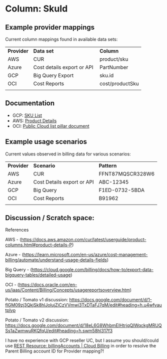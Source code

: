 # Column: SkuId

## Example provider mappings

Current column mappings found in available data sets:

|              |                             |                 |
| ------------ | --------------------------- | --------------- |
| **Provider** | **Data set**                | **Column**      |
| AWS          | CUR                         | product/sku     |
| Azure        | Cost details export or API  | PartNumber      |
| GCP          | Big Query Export            | sku.id          |
| OCI          | Cost Reports                | cost/productSku |
|              |                             |                 |


## Documentation

- GCP: [SKU List](https://cloud.google.com/skus/sku-groups/global-skus)
- AWS: [Product Details](https://docs.aws.amazon.com/cur/latest/userguide/product-columns.html#product-details-S)
- OCI: [Public Cloud list pillar document](https://www.oracle.com/content/published/api/v1.1/assets/CONT95B931480DF242229DF530A64F0D0245/native/Oracle%20PaaS%20and%20IaaS%20Public%20Cloud%20Services%20Pillar%20Document.pdf?cb=_cache_a99f&channelToken=117bec9b3b4e4e90a1c4c9069d210baf&download=false)


## Example usage scenarios

Current values observed in billing data for various scenarios:

|              |                            |                  |
| ------------ | -------------------------- | ---------------- |
| **Provider** | **Scenario**               | **Pattern**      |
| AWS          | CUR                        | FFNT87MQSCR328W6 |
| Azure        | Cost Details export or API |  ABC-12345       |
| GCP          | Big Query                  | F1ED-0732-5BDA   |
| OCI          | Cost Reports               | B91962           |
|              |                            |                  |


## Discussion / Scratch space:

References

AWS - (<https://docs.aws.amazon.com/cur/latest/userguide/product-columns.html#product-details-P>)

Azure - (<https://learn.microsoft.com/en-us/azure/cost-management-billing/automate/understand-usage-details-fields>)

Big Query - (<https://cloud.google.com/billing/docs/how-to/export-data-bigquery-tables/detailed-usage>)

OCI - (<https://docs.oracle.com/en-us/iaas/Content/Billing/Concepts/usagereportsoverview.htm>)

Potato / Tomato v1 discussion: <https://docs.google.com/document/d/1-flGM09zj3QkjSk8hlJolujZiCzVVmwi3TxDTaFJ7qM/edit#heading=h.u4wfvautplvp>

Potato / Tomato v2 discussion:\
<https://docs.google.com/document/d/18eL6G8WhbmEIHtrjqQlWqckgMRUQSs1aZwmwuRKQfqU/edit#heading=h.swm58hl317f3>

I have no experience with GCP reseller UC, but I assume you should/could use [REST Resource: billingAccounts | Cloud Billing](https://cloud.google.com/billing/docs/reference/rest/v1/billingAccounts) in order to resolve the Parent Billing account ID for Provider mapping?!
